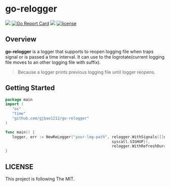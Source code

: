 # go-relogger
<p align="left">
<a href="https://hits.seeyoufarm.com"/><img src="https://hits.seeyoufarm.com/api/count/incr/badge.svg?url=https%3A%2F%2Fgithub.com%2Fgjbae1212%2Fgo-relogger"/></a>
<a href="https://goreportcard.com/report/github.com/gjbae1212/go-relogger"><img src="https://goreportcard.com/badge/github.com/gjbae1212/go-relogger" alt="Go Report Card" /></a>
<a href="https://godoc.org/github.com/gjbae1212/go-relogger"><img src="https://img.shields.io/badge/godoc-reference-5272B4"/></a>
<a href="/LICENSE"><img src="https://img.shields.io/badge/license-MIT-GREEN.svg" alt="license" /></a>
</p>

## Overview
**go-relogger** is a logger that supports to reopen logging file when traps signal or is passed a time interval.
It can use to the logrotate(current logging file moves to an other logging file with suffix).
> Because a logger prints previous logging file until logger reopens.    

## Getting Started
```go
package main
import (   
   "os"
   "time"
   "github.com/gjbae1212/go-relogger"
)

func main() {
   logger, err := NewReLogger("your-log-path", relogger.WithSignals([]os.Signal{
   	                                           syscall.SIGHUP}), 
                                               relogger.WithRefreshDuration(time.Hour))   
}
```


## LICENSE
This project is following The MIT.
